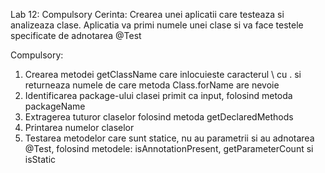 Lab 12: Compulsory
Cerinta: Crearea unei aplicatii care testeaza si analizeaza clase. Aplicatia va primi numele unei clase si va face testele specificate de adnotarea @Test

Compulsory:
1. Crearea metodei getClassName care inlocuieste caracterul \ cu . si returneaza numele de care metoda Class.forName are nevoie
2. Identificarea package-ului clasei primit ca input, folosind metoda packageName
3. Extragerea tuturor claselor folosind metoda getDeclaredMethods
4. Printarea numelor claselor
5. Testarea metodelor care sunt statice, nu au parametrii si au adnotarea @Test, folosind metodele: isAnnotationPresent, getParameterCount si isStatic
